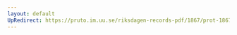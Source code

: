 ```yaml
---
layout: default
UpRedirect: https://pruto.im.uu.se/riksdagen-records-pdf/1867/prot-1867--ak--506/prot-1867--ak--506_025.pdf
---
```

